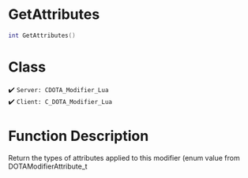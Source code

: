 # GetAttributes
```lua
int GetAttributes()
```
# Class
✔️ `Server: CDOTA_Modifier_Lua`  
✔️ `Client: C_DOTA_Modifier_Lua`  

# Function Description
Return the types of attributes applied to this modifier (enum value from DOTAModifierAttribute_t
